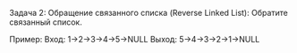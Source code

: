 Задача 2:
Обращение связанного списка (Reverse Linked List):
Обратите связанный список.

Пример:
Вход: 1->2->3->4->5->NULL
Выход: 5->4->3->2->1->NULL
